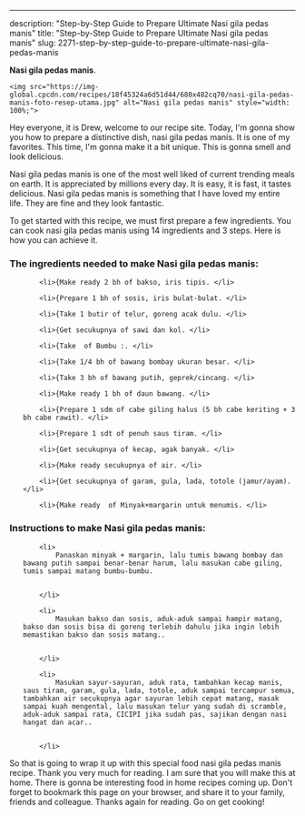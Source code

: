 ---
description: "Step-by-Step Guide to Prepare Ultimate Nasi gila pedas manis"
title: "Step-by-Step Guide to Prepare Ultimate Nasi gila pedas manis"
slug: 2271-step-by-step-guide-to-prepare-ultimate-nasi-gila-pedas-manis

<p>
	<strong>Nasi gila pedas manis</strong>. 
	
</p>
<p>
	
	<img src="https://img-global.cpcdn.com/recipes/18f45324a6d51d44/680x482cq70/nasi-gila-pedas-manis-foto-resep-utama.jpg" alt="Nasi gila pedas manis" style="width: 100%;">
	
	
</p>
<p>
	Hey everyone, it is Drew, welcome to our recipe site. Today, I'm gonna show you how to prepare a distinctive dish, nasi gila pedas manis. It is one of my favorites. This time, I'm gonna make it a bit unique. This is gonna smell and look delicious.
</p>
	
<p>
	Nasi gila pedas manis is one of the most well liked of current trending meals on earth. It is appreciated by millions every day. It is easy, it is fast, it tastes delicious. Nasi gila pedas manis is something that I have loved my entire life. They are fine and they look fantastic.
</p>
<p>
	
</p>

<p>
To get started with this recipe, we must first prepare a few ingredients. You can cook nasi gila pedas manis using 14 ingredients and 3 steps. Here is how you can achieve it.
</p>

<h3>The ingredients needed to make Nasi gila pedas manis:</h3>

<ol>
	
		<li>{Make ready 2 bh of bakso, iris tipis. </li>
	
		<li>{Prepare 1 bh of sosis, iris bulat-bulat. </li>
	
		<li>{Take 1 butir of telur, goreng acak dulu. </li>
	
		<li>{Get secukupnya of sawi dan kol. </li>
	
		<li>{Take  of Bumbu :. </li>
	
		<li>{Take 1/4 bh of bawang bombay ukuran besar. </li>
	
		<li>{Take 3 bh of bawang putih, geprek/cincang. </li>
	
		<li>{Make ready 1 bh of daun bawang. </li>
	
		<li>{Prepare 1 sdm of cabe giling halus (5 bh cabe keriting + 3 bh cabe rawit). </li>
	
		<li>{Prepare 1 sdt of penuh saus tiram. </li>
	
		<li>{Get secukupnya of kecap, agak banyak. </li>
	
		<li>{Make ready secukupnya of air. </li>
	
		<li>{Get secukupnya of garam, gula, lada, totole (jamur/ayam). </li>
	
		<li>{Make ready  of Minyak+margarin untuk menumis. </li>
	
</ol>
<p>
	
</p>

<h3>Instructions to make Nasi gila pedas manis:</h3>

<ol>
	
		<li>
			Panaskan minyak + margarin, lalu tumis bawang bombay dan bawang putih sampai benar-benar harum, lalu masukan cabe giling, tumis sampai matang bumbu-bumbu.
			
			
		</li>
	
		<li>
			Masukan bakso dan sosis, aduk-aduk sampai hampir matang, bakso dan sosis bisa di goreng terlebih dahulu jika ingin lebih memastikan bakso dan sosis matang..
			
			
		</li>
	
		<li>
			Masukan sayur-sayuran, aduk rata, tambahkan kecap manis, saus tiram, garam, gula, lada, totole, aduk sampai tercampur semua, tambahkan air secukupnya agar sayuran lebih cepat matang, masak sampai kuah mengental, lalu masukan telur yang sudah di scramble, aduk-aduk sampai rata, CICIPI jika sudah pas, sajikan dengan nasi hangat dan acar..
			
			
		</li>
	
</ol>

<p>
	
</p>

<p>
	So that is going to wrap it up with this special food nasi gila pedas manis recipe. Thank you very much for reading. I am sure that you will make this at home. There is gonna be interesting food in home recipes coming up. Don't forget to bookmark this page on your browser, and share it to your family, friends and colleague. Thanks again for reading. Go on get cooking!
</p>
